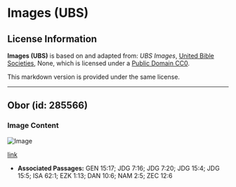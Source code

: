 # Images (UBS)

## License Information

**Images (UBS)** is based on and adapted from: _UBS Images_, [United Bible Societies](https://unitedbiblesocieties.org/), None, which is licensed under a [Public Domain CC0](https://creativecommons.org/public-domain/cc0/).

This markdown version is provided under the same license.



--------------------------------

## Obor (id: 285566)

### Image Content

![Image](https://cdn.aquifer.bible/aquifer-content/resources/Media/WEB-0475_torch.jpg)

[link](https://cdn.aquifer.bible/aquifer-content/resources/Media/WEB-0475_torch.jpg)

* **Associated Passages:** GEN 15:17; JDG 7:16; JDG 7:20; JDG 15:4; JDG 15:5; ISA 62:1; EZK 1:13; DAN 10:6; NAM 2:5; ZEC 12:6

